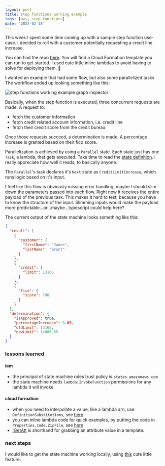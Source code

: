 ```yaml
---
layout: post
title: step functions working example
tags: [aws, step-functions]
date: '2022-02-18'
---
```

This week I spent some time coming up with a sample step function use-case. I decided to roll with a customer potentially requesting a credit line increase.

You can find the repo [here](https://github.com/jamespgrant3/step-functions-example). You will find a Cloud Formation template you can run to get started. I used cute little inline lambdas to avoid having to solve for deploying them. 😬

I wanted an example that had some flow, but also some parallelized tasks. The workflow ended up looking something like this:

![step functions working example graph inspector](/images/step-function-working-example-graph-inspector.png)

Basically, when the step function is executed, three concurrent requests are made. A request to:
- fetch the customer information
- fetch credit related account information, i.e. credit line
- fetch their credit score from the credit bureau

Once those requests succeed, a determination is made. A percentage increase is granted based on their fico score.

Parallelization is achieved by using a `Parallel` state. Each state just has one `Task`, a lambda, that gets executed. Take time to read the [state definition](https://github.com/jamespgrant3/step-functions-example/blob/ef69b024e0bf66237319937e9eb3fdbfe145a9fd/template.yml#L9). I really appreciate how well it reads, to basically anyone.

The `Parallel`'s task declares it's `Next` state as `CreditLimitIncrease`, which runs logic based on it's input.

I feel like this flow is obviously missing error handling, maybe I should slim down the parameters passed into each flow. Right now it receives the entire payload of the previous task. This makes it hard to test, because you have to know the structure of the input. Slimming inputs would make the payload more predictable...or...maybe...typescript could help here?

The current output of the state machine looks something like this:

```json
{
  "result": [
    {
      "customer": {
        "firstName": "James",
        "lastName": "Grant"
      }
    },
    {
      "credit": {
        "limit": 13165
      }
    },
    {
      "fico": {
        "score": 790
      }
    }
  ],
  "determination": {
    "isApproved": true,
    "percentageIncrease": 0.07,
    "oldLimit": 13165,
    "newLimit": 14086.55
  }
}
```

### lessons learned
#### iam
- the principal of state machine roles trust policy is `states.amazonaws.com`
- the state machine needs `lambda:InvokeFunction` permissions for any lambda it will invoke

#### cloud formation
- when you need to interpolate a value, like a lambda arn, use `DefinitionSubstitutions`, see [here](https://github.com/jamespgrant3/step-functions-example/blob/ef69b024e0bf66237319937e9eb3fdbfe145a9fd/template.yml#L61)
- you can inline lambda code for quick examples, by putting the code in `Properties.Code.ZipFile`, see [here](https://github.com/jamespgrant3/step-functions-example/blob/ef69b024e0bf66237319937e9eb3fdbfe145a9fd/template.yml#L104)
- [!GetAtt](https://docs.aws.amazon.com/AWSCloudFormation/latest/UserGuide/intrinsic-function-reference-getatt.html) is shorthand for grabbing an attribute value in a template.

### next steps
I would like to get the state machine working locally, using [this](https://docs.aws.amazon.com/step-functions/latest/dg/sfn-local.html) cute little feature.
